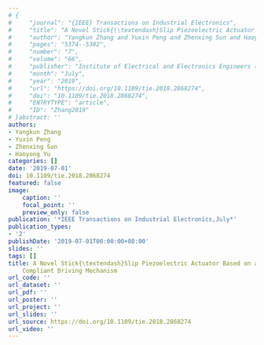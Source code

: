 ```yaml
---
# {
#     "journal": "{IEEE} Transactions on Industrial Electronics",
#     "title": "A Novel Stick{\\textendash}Slip Piezoelectric Actuator Based on a Triangular Compliant Driving Mechanism",
#     "author": "Yangkun Zhang and Yuxin Peng and Zhenxing Sun and Haoyong Yu",
#     "pages": "5374--5382",
#     "number": "7",
#     "volume": "66",
#     "publisher": "Institute of Electrical and Electronics Engineers ({IEEE})",
#     "month": "July",
#     "year": "2019",
#     "url": "https://doi.org/10.1109/tie.2018.2868274",
#     "doi": "10.1109/tie.2018.2868274",
#     "ENTRYTYPE": "article",
#     "ID": "Zhang2019"
# }abstract: ''
authors:
- Yangkun Zhang
- Yuxin Peng
- Zhenxing Sun
- Haoyong Yu
categories: []
date: '2019-07-01'
doi: 10.1109/tie.2018.2868274
featured: false
image:
    caption: ''
    focal_point: ''
    preview_only: false
publication: '*IEEE Transactions on Industrial Electronics,July*'
publication_types:
- '2'
publishDate: '2019-07-01T00:00:00+08:00'
slides: ''
tags: []
title: A Novel Stick{\textendash}Slip Piezoelectric Actuator Based on a Triangular
    Compliant Driving Mechanism
url_code: ''
url_dataset: ''
url_pdf: ''
url_poster: ''
url_project: ''
url_slides: ''
url_source: https://doi.org/10.1109/tie.2018.2868274
url_video: ''
---
```

